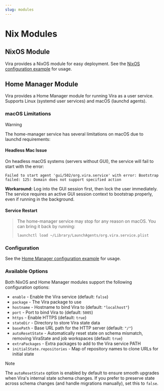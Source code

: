 ```yaml
---
slug: modules
---
```


# Nix Modules

## NixOS Module

Vira provides a NixOS module for easy deployment. See the [NixOS configuration example](https://github.com/juspay/vira/blob/main/nix/examples/nixos/flake.nix) for usage.

## Home Manager Module

Vira provides a Home Manager module for running Vira as a user service. Supports Linux (systemd user services) and macOS (launchd agents).

### macOS Limitations

> [!warning]
> The home-manager service has several limitations on macOS due to launchd requirements:

#### Headless Mac Issue

On headless macOS systems (servers without GUI), the service will fail to start with the error:

```
Failed to start agent 'gui/502/org.vira.service' with error: Bootstrap failed: 125: Domain does not support specified action
```

**Workaround:** Log into the GUI session first, then lock the user immediately. The service requires an active GUI session context to bootstrap properly, even if running in the background.

#### Service Restart

> The home-manager service may stop for any reason on macOS. You can bring it back by running:
>
> ```sh
> launchctl load ~/Library/LaunchAgents/org.vira.service.plist
> ```

### Configuration

See the [Home Manager configuration example](https://github.com/juspay/vira/blob/main/nix/examples/home-manager/flake.nix) for usage.

### Available Options

Both NixOS and Home Manager modules support the following configuration options:

- `enable` - Enable the Vira service (default: `false`)
- `package` - The Vira package to use
- `hostname` - Hostname to bind Vira to (default: `"localhost"`)
- `port` - Port to bind Vira to (default: `5005`)
- `https` - Enable HTTPS (default: `true`)
- `stateDir` - Directory to store Vira state data
- `basePath` - Base URL path for the HTTP server (default: `"/"`)
- `autoResetState` - Automatically reset state on schema mismatch, removing ViraState and job workspaces (default: `true`)
- `extraPackages` - Extra packages to add to the Vira service PATH
- `initialState.repositories` - Map of repository names to clone URLs for initial state

> [!note]
> The `autoResetState` option is enabled by default to ensure smooth upgrades when Vira's internal state schema changes. If you prefer to preserve state across schema changes (and handle migrations manually), set this to `false`.
